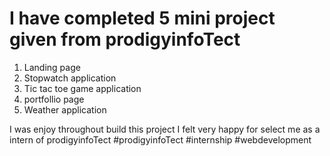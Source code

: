 
# I have completed 5 mini project given from prodigyinfoTect
1. Landing page
2. Stopwatch application
3. Tic tac toe game application
4. portfollio page
5. Weather application

I was enjoy throughout build this project
I felt very happy for select me as a intern of prodigyinfoTect
#prodigyinfoTect
#internship
#webdevelopment
